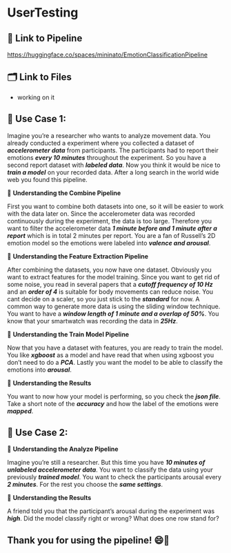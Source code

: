 # UserTesting

## 🚀 **Link to Pipeline**
https://huggingface.co/spaces/mininato/EmotionClassificationPipeline

## 🗂️ **Link to Files**
- working on it

## 📁 **Use Case 1:** 

Imagine you’re a researcher who wants to analyze movement data. You already conducted a experiment where you collected a dataset of ***accelerometer data*** from participants. The participants had to report their emotions ***every 10 minutes*** throughout the experiment. So you have a second report dataset with ***labeled data***. Now you think it would be nice to ***train a model*** on your recorded data. After a long search in the world wide web you found this pipeline.

💭 **Understanding the Combine Pipeline**

First you want to combine both datasets into one, so it will be easier to work with the data later on. Since the accelerometer data was recorded continuously during the experiment, the data is too large. Therefore you want to filter the accelerometer data ***1 minute before and 1 minute after a report*** which is in total 2 minutes per report. You are a fan of Russell’s 2D emotion model so the emotions were labeled into ***valence and arousal***. 

💭 **Understanding the Feature Extraction Pipeline**

After combining the datasets, you now have one dataset. Obviously you want to extract features for the model training. Since you want to get rid of some noise, you read in several papers that a ***cutoff frequency of 10 Hz*** and an ***order of 4*** is suitable for body movements can reduce noise. You cant decide on a scaler, so you just stick to the ***standard*** for now. A common way to generate more data is using the sliding window technique. You want to have a ***window length of 1 minute and a overlap of 50%***.  You know that your smartwatch was recording the data in ***25Hz***. 

💭 **Understanding the Train Model Pipeline**

Now that you have a dataset with features, you are ready to train the model. You like ***xgboost*** as a model and have read that when using xgboost you don’t need to do a ***PCA***. Lastly you want the model to be able to classify the emotions into ***arousal***.

💭 **Understanding the Results**

You want to now how your model is performing, so you check the ***json file***. Take a short note of the ***accuracy*** and how the label of the emotions were ***mapped***.

## 📁 **Use Case 2:**

💭 **Understanding the Analyze Pipeline**

Imagine you’re still a researcher. But this time you have ***10 minutes of unlabeled accelerometer data***. You want to classify the data using your previously ***trained model***. You want to check the participants arousal every ***2 minutes***. For the rest you choose the ***same settings***.

💭 **Understanding the Results**

A friend told you that the participant’s arousal during the experiment was ***high***. Did the model classify right or wrong? What does one row stand for?

## Thank you for using the pipeline! 😄🫶
